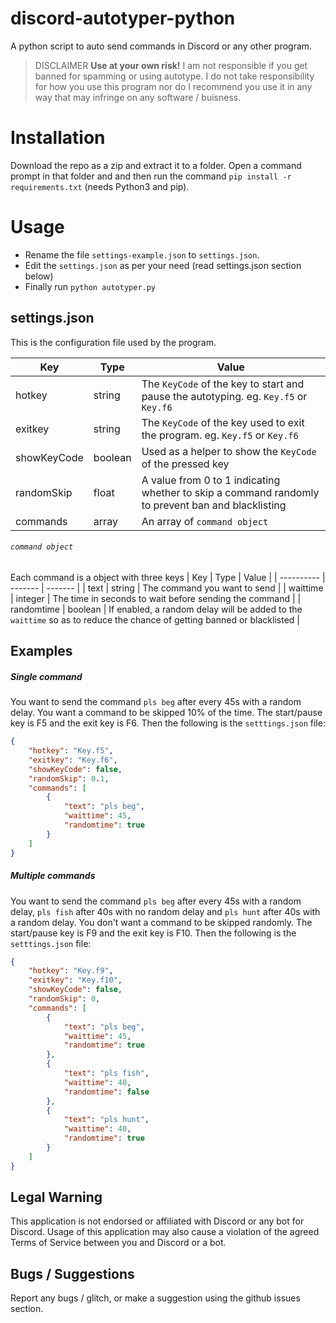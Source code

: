 
# discord-autotyper-python
A python script to auto send commands in Discord or any other program.

>DISCLAIMER
**Use at your own risk!** I am not responsible if you get banned for spamming or using autotype. I do not take responsibility for how you use this program nor do I recommend you use it in any way that may infringe on any software / buisness.

# Installation
Download the repo as a zip and extract it to a folder. Open a command prompt in that folder and and then run the command `pip install -r requirements.txt`  (needs Python3 and pip).

# Usage
- Rename the file `settings-example.json` to `settings.json`.
- Edit the `settings.json` as per your need (read settings.json section below)
- Finally run `python autotyper.py`



## settings.json
This is the configuration file used by the program.

| Key         | Type    | Value   |
| ----------- | ------- | ------- |
| hotkey      | string  | The `KeyCode` of the key to start and pause the autotyping. eg. `Key.f5` or `Key.f6` |
| exitkey | string  | The `KeyCode` of the key used to exit the program. eg. `Key.f5` or `Key.f6` |
| showKeyCode | boolean | Used as a helper to show the `KeyCode` of the pressed key |
| randomSkip | float | A value from 0 to 1 indicating whether to skip a command randomly to prevent ban and blacklisting |
| commands    | array   | An array of `command object` |

###### `command object`
Each command is a object with three keys
| Key | Type | Value  |
| ---------- | ------- | ------- |
| text       | string  | The command you want to send |
| waittime   | integer | The time in seconds to wait before sending the command |
| randomtime | boolean | If enabled, a random delay will be added to the `waittime` so as to reduce the chance of getting banned or blacklisted |



## Examples
##### Single command
You want to send the command `pls beg` after every 45s with a random delay. You want a command to be skipped 10% of the time. The start/pause key is F5 and the exit key is F6. Then the following is the `setttings.json` file:
```json
{
    "hotkey": "Key.f5",
    "exitkey": "Key.f6",
    "showKeyCode": false,
    "randomSkip": 0.1,
    "commands": [
        {
            "text": "pls beg",
            "waittime": 45,
            "randomtime": true
        }
    ]
}
```
##### Multiple commands
You want to send the command `pls beg` after every 45s with a random delay, `pls fish` after 40s with no random delay and `pls hunt` after 40s with a random delay. You don't want a command to be skipped randomly. The start/pause key is F9 and the exit key is F10. Then the following is the `setttings.json` file:
```json
{
    "hotkey": "Key.f9",
    "exitkey": "Key.f10",
    "showKeyCode": false,
    "randomSkip": 0,
    "commands": [
        {
            "text": "pls beg",
            "waittime": 45,
            "randomtime": true
        },
        {
            "text": "pls fish",
            "waittime": 40,
            "randomtime": false
        },
        {
            "text": "pls hunt",
            "waittime": 40,
            "randomtime": true
        }
    ]
}
```
## Legal Warning
This application is not endorsed or affiliated with Discord or any bot for Discord. Usage of this application may also cause a violation of the agreed Terms of Service between you and Discord or a bot.

## Bugs / Suggestions
Report any bugs / glitch, or make a suggestion using the github issues section.